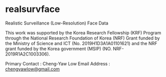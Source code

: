 # realsurvface
Realistic Surveillance (Low-Resolution) Face Data 

This work was supported by the Korea Research Fellowship (KRF) Program through the National Research Foundation of Korea (NRF) Grant funded by the
Ministry of Science and ICT (No. 2019H1D3A1A01101621) and the NRF grant funded by the Korea government (MSIP) (NO. NRF-2019R1A2C1003306). 

Primary Contact : Cheng-Yaw Low
Email Address : chengyawlow@gmail.com
